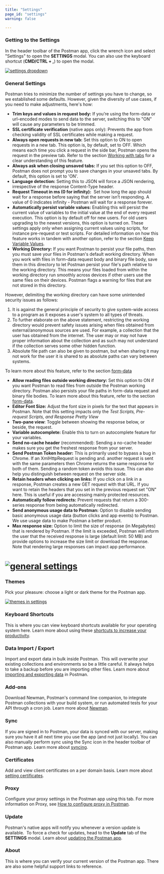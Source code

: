 ```yaml
---
title: "Settings"
page_id: "settings"
warning: false

---
```


### Getting to the Settings

In the header toolbar of the Postman app, click the wrench icon and select "Settings" to open the **SETTINGS** modal. You can also use the keyboard shortcut (**CMD/CTRL + ,**) to open the modal.

[![settings dropdown](https://s3.amazonaws.com/postman-static-getpostman-com/postman-docs/WS-settings.png)](https://s3.amazonaws.com/postman-static-getpostman-com/postman-docs/WS-settings.png)

### General Settings

Postman tries to minimize the number of settings you have to change, so we established some defaults. However, given the diversity of use cases, if you need to make adjustments, here's how:

   *   **Trim keys and values in request body:** If you’re using the form-data or url-encoded modes to send data to the server, switching this to "ON" will cause any parameters to be trimmed.
   *   **SSL certificate verification** (native apps only): Prevents the app from checking validity of SSL certificates while making a request. 
   *   **Always open requests in new tab:** Set this option to ON to open requests in a new tab. This option is, by default, set to OFF. Which means each time you click a request in the side bar, Postman opens the request in the preview tab. Refer to the section [Working with tabs](/docs/postman/sending_api_requests/working_with_tabs/) for a clear understanding of this feature. 
   *   **Always ask when closing unsaved tabs:** If you set this option to OFF, Postman does not prompt you to save changes in your unsaved tabs. By default, this option is set to 'ON'.  
   *   **Language detection:** Setting this to JSON will force a JSON rendering, irrespective of the response Content-Type header.
   *   **Request Timeout in ms (0 for infinity):**  Set how long the app should wait for a response before saying that the server isn’t responding. A value of 0 indicates infinity - Postman will wait for a response forever.
   *   **Automatically persist variable values:** Enabling this will persist the current value of variables to the initial value at the end of every request execution. This option is by default off for new users. For old users upgrading to the newest versions, this option is turned on. These settings apply only when assigning current values using scripts, for instance pre-request or test scripts. For detailed information on how this feature works in tandem with another option, refer to the section [Keep Variable Values](/docs/postman/collection_runs/using_environments_in_collection_runs/#configuring-the-collection-runner).
   * **Working Directory:** If you want Postman to persist your file paths, then you must save your files in Postman's default working directory. When you work with files in form-data request body and binary file body, save them in this directory to let Postman persist your file's path relative to the working directory. This means your files loaded from within the working directory run smoothly across devices if other users use the same files on their devices. Postman flags a warning for files that are not stored in this directory. 

   However, delimiting the working directory can have some unintended security issues as follows:
   1. It is against the general principle of security to give system-wide access to a program as it exposes a user's system to all types of threats.
   2. To further elaborate on the above statement, restricting the working directory would prevent safety issues arising when files obtained from external/anonymous sources are used. For example, a collection that the user has obtained from the internet. The user may or may not have proper information about the collection and as such may not understand if the collection serves some other hidden function.
   3. Absolute file path can also be given to postman, but when sharing it may not work for the user it is shared to as absolute paths can vary between systems.
    
   To learn more about this feature, refer to the section [form-data](/docs/postman/sending_api_requests/requests/#form-data)
   * **Allow reading files outside working directory:** Set this option to ON if you want Postman to read files from outside the Postman working directory. Postman also persists your file paths in form-data request and binary file bodies. To learn more about this feature, refer to the section [form-data](/docs/postman/sending_api_requests/requests/#form-data).
   *   **Editor Font Size:** Adjust the font size in pixels for the text that appears in Postman. Note that this setting impacts only the *Test Scripts, Pre-request Scripts, and Response Pretty View*
   *   **Two-pane view**: Toggle between showing the response below, or beside, the request.
   *   **Variable autocomplete:** Enable this to turn on autocomplete feature for your variables.
   *   **Send no-cache header** (recommended): Sending a no-cache header makes sure you get the freshest response from your server.
   *   **Send Postman Token header:** This is primarily used to bypass a bug in Chrome. If an XmlHttpRequest is pending and. another request is sent with the same parameters then Chrome returns the same response for both of them. Sending a random token avoids this issue. This can also help you distinguish between request on the server side. 
   *   **Retain headers when clicking on links:** If you click on a link in a response, Postman creates a new GET request with that URL. If you want to retain the headers that you set in the previous request set "ON" here. This is useful if you are accessing mainly protected resources.
   *   **Automatically follow redirects:** Prevent requests that return a 300-series response from being automatically redirected. 
   *   **Send anonymous usage data to Postman:** Option to disable sending basic anonymous usage data (button clicks and app events) to Postman. We use usage data to make Postman a better product.
   *   **Max response size:** Option to limit the size of response (in Megabytes) that is rendered by Postman. If the limit is exceeded,
   Postman will inform the user that the received response is large (default limit: 50 MB) and provide options to increase the size limit or download the response. Note that rendering large responses can impact app performance.

[![general settings](https://s3.amazonaws.com/postman-static-getpostman-com/postman-docs/Settings-Apr2019.png)](https://s3.amazonaws.com/postman-static-getpostman-com/postman-docs/Settings_Apr2019.png)
=======

### Themes

Pick your pleasure: choose a light or dark theme for the Postman app.

[![themes in settings](https://s3.amazonaws.com/postman-static-getpostman-com/postman-docs/WS-themes-settings.png)](https://s3.amazonaws.com/postman-static-getpostman-com/postman-docs/WS-themes-settings.png)

### Keyboard Shortcuts

This is where you can view keyboard shortcuts available for your operating system here. Learn more about using these [shortcuts to increase your productivity](/docs/postman/launching_postman/navigating_postman/#keyboard-shortcuts).

### Data Import / Export

Import and export data in bulk inside Postman.  This will overwrite your existing collections and environments so be a little careful. It always helps to take a backup before you are importing other files. Learn more about [importing and exporting data](/docs/postman/collections/data_formats/) in Postman.

### Add-ons

Download Newman, Postman's command line companion, to integrate Postman collections with your build system, or run automated tests for your API through a cron job. Learn more about [Newman](/docs/postman/collection_runs/command_line_integration_with_newman/). 

### Sync

If you are signed in to Postman, your data is synced with our server, making sure you have it all next time you use the app (and not just locally). You can also manually perform sync using the Sync icon in the header toolbar of Postman app. Learn more about [syncing](/docs/postman/launching_postman/syncing/).

### Certificates

Add and view client certificates on a per domain basis. Learn more about [setting certificates](/docs/postman/sending_api_requests/certificates/).

### Proxy

Configure your proxy settings in the Postman app using this tab. For more information on Proxy, see [How to configure proxy in Postman](/docs/postman/sending_api_requests/proxy/).

### Update

Postman's native apps will notify you whenever a version update is available.  To force a check for updates, head to the **Update** tab of the **SETTINGS** modal. Learn about [updating the Postman app](/docs/postman/launching_postman/installation_and_updates/#updating-postman).

### About

This is where you can verify your current version of the Postman app. There are also some helpful support links to reference.

